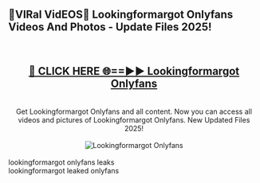 <h2>🔴VIRal VidEOS🔴 Lookingformargot Onlyfans Videos And Photos - Update Files 2025!</h2>
<br>
<div align="center">
<h2><a href="https://virallinks.top/odZfE0" rel="nofollow">🔴 CLICK HERE 🌐==►► Lookingformargot Onlyfans</a></h2>
<br>
Get Lookingformargot Onlyfans and all content. Now you can access all videos and pictures of Lookingformargot Onlyfans. New Updated Files 2025!
<br>
<br>
<a href="https://virallinks.top/odZfE0" rel="nofollow" data-target="animated-image.originalLink"><img src="https://i.imgur.com/dJHk4Zq.gif)" alt="Lookingformargot Onlyfans" style="max-width: 100%; display: inline-block;" data-target="animated-image.originalImage"></a>
</div>
<br>
lookingformargot onlyfans leaks<br>
lookingformargot leaked onlyfans